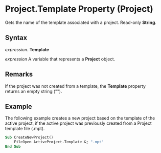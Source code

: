 
# Project.Template Property (Project)

Gets the name of the template associated with a project. Read-only  **String**.


## Syntax

 _expression_. **Template**

 _expression_ A variable that represents a **Project** object.


## Remarks

If the project was not created from a template, the  **Template** property returns an empty string ("").


## Example

The following example creates a new project based on the template of the active project, if the active project was previously created from a Project template file (.mpt).


```vb
Sub CreateNewProject() 
    FileOpen ActiveProject.Template &; ".mpt" 
End Sub
```

